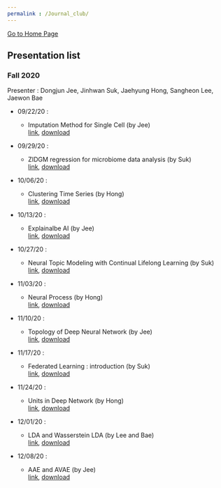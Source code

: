 ```yaml
---
permalink : /Journal_club/
---
```

[Go to Home Page](https://chunhyonho.github.io/) 

## Presentation list

### Fall 2020
Presenter : Dongjun Jee, Jinhwan Suk, Jaehyung Hong, Sangheon Lee, Jaewon Bae

  - 09/22/20 : 
    - Imputation Method for Single Cell (by Jee)  
    [link](https://github.com/chunhyonho/Group-study/blob/master/Journal%20Club/F2020/imputation%20method%20for%20single%20cell.pdf), 
    [download](https://github.com/chunhyonho/Group-study/raw/master/Journal%20Club/F2020/imputation%20method%20for%20single%20cell.pdf)   
    
  - 09/29/20 : 
    - ZIDGM regression for microbiome data analysis (by Suk)  
    [link](https://github.com/chunhyonho/Group-study/blob/master/Journal%20Club/092920/zero-inflated%20gdm.pdf), 
    [download](https://github.com/chunhyonho/Group-study/raw/master/Journal%20Club/092920/zero-inflated%20gdm.pdf)   
    
  - 10/06/20 : 
    - Clustering Time Series (by Hong)  
    [link](https://github.com/chunhyonho/Group-study/blob/master/Journal%20Club/F2020/Clustering%20time%20series.pdf), 
    [download](https://github.com/chunhyonho/Group-study/raw/master/Journal%20Club/F2020/Clustering%20time%20series.pdf)  

  - 10/13/20 :  
    - Explainalbe AI (by Jee)  
    [link](https://github.com/chunhyonho/Group-study/blob/master/Journal%20Club/F2020/Explainable_AI%20(1).pdf), 
    [download](https://github.com/chunhyonho/Group-study/raw/master/Journal%20Club/F2020/Explainable_AI%20(1).pdf)   
    

  - 10/27/20 : 
    - Neural Topic Modeling with Continual Lifelong Learning (by Suk)  
    [link](https://github.com/chunhyonho/Group-study/blob/master/Journal%20Club/F2020/LNTM.pdf), 
    [download](https://github.com/chunhyonho/Group-study/raw/master/Journal%20Club/F2020/LNTM.pdf)   
    
  - 11/03/20 : 
    - Neural Process (by Hong)  
    [link](https://github.com/chunhyonho/Group-study/blob/master/Journal%20Club/F2020/Neural%20process.pdf), 
    [download](https://github.com/chunhyonho/Group-study/raw/master/Journal%20Club/F2020/Neural%20process.pdf)   
    
  - 11/10/20 : 
    - Topology of Deep Neural Network (by Jee)  
    [link](), 
    [download]()   
    
  - 11/17/20 : 
    - Federated Learning : introduction (by Suk)  
    [link](https://github.com/chunhyonho/Group-study/blob/master/Journal%20Club/F2020/FL.pdf),
    [download](https://github.com/chunhyonho/Group-study/raw/master/Journal%20Club/F2020/FL.pdf)
    
  - 11/24/20 : 
    - Units in Deep Network (by Hong)  
    [link](https://github.com/chunhyonho/Group-study/blob/master/Journal%20Club/F2020/Units%20in%20deep%20network.pdf),
    [download](https://github.com/chunhyonho/Group-study/raw/master/Journal%20Club/F2020/Units%20in%20deep%20network.pdf)
    
  - 12/01/20 : 
    - LDA and Wasserstein LDA (by Lee and Bae)  
    [link](https://github.com/chunhyonho/Group-study/blob/master/Journal%20Club/F2020/201201_Journal%20club_J.%20Bae%20and%20S.%20Lee.pdf),
    [download](https://github.com/chunhyonho/Group-study/raw/master/Journal%20Club/F2020/201201_Journal%20club_J.%20Bae%20and%20S.%20Lee.pdf)

  - 12/08/20 : 
    - AAE and AVAE (by Jee)  
    [link](https://github.com/chunhyonho/Group-study/blob/master/Journal%20Club/F2020/AAE_AND_AVAE.pdf),
    [download](https://github.com/chunhyonho/Group-study/raw/master/Journal%20Club/F2020/AAE_AND_AVAE.pdf)
